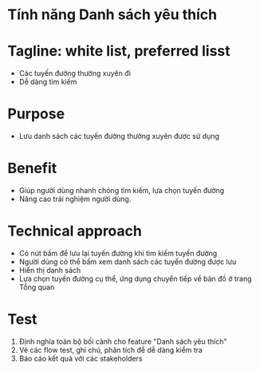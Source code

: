 # Tính năng Danh sách yêu thích

# Tagline: white list, preferred lisst

- Các tuyến đường thường xuyên đi
- Dễ dàng tìm kiếm

# Purpose

- Lưu danh sách các tuyến đường thường xuyên được sử dụng

# Benefit

- Giúp người dùng nhanh chóng tìm kiếm, lựa chọn tuyến đường
- Nâng cao trải nghiệm người dùng.

# Technical approach

- Có nút bấm để lưu lại tuyến đường khi tìm kiếm tuyến đường
- Người dùng có thể bấm xem danh sách các tuyến đường được lưu
- Hiển thị danh sách
- Lựa chọn tuyến đường cụ thể, ứng dụng chuyển tiếp về bản đồ ở trang Tổng quan

# Test

1. Định nghĩa toàn bộ bối cảnh cho feature "Danh sách yêu thích"
2. Vẽ các flow test, ghi chú, phân tích để dễ dàng kiểm tra
3. Báo cáo kết quả với các stakeholders
